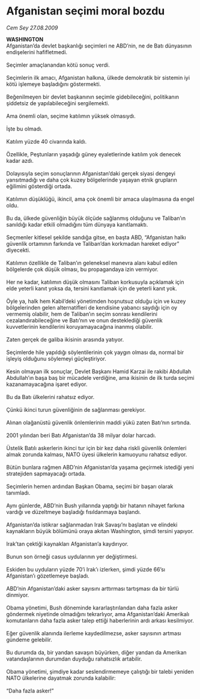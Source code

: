 # Afganistan seçimi moral bozdu

*Cem Sey 27.08.2009*

<div class="taraf_structure_2col_1zq">
<div class="margen_n">



 <p><b>WASHINGTON</b> <br/>Afganistan’da devlet başkanlığı seçimleri ne ABD’nin, ne de Batı dünyasının endişelerini hafifletmedi. <br/><br/>Seçimler amaçlanandan kötü sonuç verdi. <br/><br/>Seçimlerin ilk amacı, Afganistan halkına, ülkede demokratik bir sistemin iyi kötü işlemeye başladığını göstermekti. <br/><br/>Beğenilmeyen bir devlet başkanının seçimle gidebileceğini, politikanın şiddetsiz de yapılabileceğini sergilemekti. <br/><br/>Ama önemli olan, seçime katılımın yüksek olmasıydı. <br/><br/>İşte bu olmadı. <br/><br/>Katılım yüzde 40 civarında kaldı. <br/><br/>Özellikle, Peştunların yaşadığı güney eyaletlerinde katılım yok denecek kadar azdı. <br/><br/>Dolayısıyla seçim sonuçlarının Afganistan’daki gerçek siyasi dengeyi yansıtmadığı ve daha çok kuzey bölgelerinde yaşayan etnik grupların eğilimini gösterdiği ortada. <br/><br/>Katılımın düşüklüğü, ikincil, ama çok önemli bir amaca ulaşılmasına da engel oldu. <br/><br/>Bu da, ülkede güvenliğin büyük ölçüde sağlanmış olduğunu ve Taliban’ın sanıldığı kadar etkili olmadığını tüm dünyaya kanıtlamaktı. <br/><br/>Seçmenler kitlesel şekilde sandığa gitse, en başta ABD, “Afganistan halkı güvenlik ortamının farkında ve Taliban’dan korkmadan hareket ediyor” diyecekti. <br/><br/>Katılımın özellikle de Taliban’ın geleneksel manevra alanı kabul edilen bölgelerde çok düşük olması, bu propagandaya izin vermiyor. <br/><br/>Her ne kadar, katılımın düşük olmasını Taliban korkusuyla açıklamak için elde yeterli kanıt yoksa da, tersini kanıtlamak için de yeterli kanıt yok. <br/><br/>Öyle ya, halk hem Kabil’deki yönetimden hoşnutsuz olduğu için ve kuzey bölgelerinden gelen alternatifleri de kendisine yabancı saydığı için oy vermemiş olabilir, hem de Taliban’ın seçim sonrası kendilerini cezalandırabileceğine ve Batı’nın ve onun desteklediği güvenlik kuvvetlerinin kendilerini koruyamayacağına inanmış olabilir. <br/><br/>Zaten gerçek de galiba ikisinin arasında yatıyor. <br/><br/>Seçimlerde hile yapıldığı söylentilerinin çok yaygın olması da, normal bir işleyiş olduğunu söylemeyi güçleştiriyor. <br/><br/>Kesin olmayan ilk sonuçlar, Devlet Başkanı Hamid Karzai ile rakibi Abdullah Abdullah’ın başa baş bir mücadele verdiğine, ama ikisinin de ilk turda seçimi kazanamayacağına işaret ediyor. <br/><br/>Bu da Batı ülkelerini rahatsız ediyor. <br/><br/>Çünkü ikinci turun güvenliğinin de sağlanması gerekiyor. <br/><br/>Alınan olağanüstü güvenlik önlemlerinin maddi yükü zaten Batı’nın sırtında. <br/><br/>2001 yılından beri Batı Afganistan’da 38 milyar dolar harcadı. <br/><br/>Üstelik Batılı askerlerin ikinci tur için bir kez daha riskli güvenlik önlemleri almak zorunda kalması, NATO üyesi ülkelerin kamuoyunu rahatsız ediyor. <br/><br/>Bütün bunlara rağmen ABD’nin Afganistan’da yaşama geçirmek istediği yeni stratejiden sapmayacağı ortada. <br/><br/>Seçimlerin hemen ardından Başkan Obama, seçimi bir başarı olarak tanımladı. <br/><br/>Aynı günlerde, ABD’nin Bush yıllarında yaptığı bir hatanın nihayet farkına vardığı ve düzeltmeye başladığı fısıldanmaya başlandı. <br/><br/>Afganistan’da istikrar sağlanmadan Irak Savaşı’nı başlatan ve elindeki kaynakların büyük bölümünü oraya akıtan Washington, şimdi tersini yapıyor. <br/><br/>Irak’tan çektiği kaynakları Afganistan’a kaydırıyor. <br/><br/>Bunun son örneği casus uydularının yer değiştirmesi. <br/><br/>Eskiden bu uyduların yüzde 70’i Irak’ı izlerken, şimdi yüzde 66’sı Afganistan’ı gözetlemeye başladı. <br/><br/>ABD’nin Afganistan’daki asker sayısını arttırması tartışması da bir türlü dinmiyor. <br/><br/>Obama yönetimi, Bush döneminde kararlaştırılandan daha fazla asker göndermek niyetinde olmadığını tekrarlıyor, ama Afganistan’daki Amerikalı komutanların daha fazla asker talep ettiği haberlerinin ardı arkası kesilmiyor. <br/><br/>Eğer güvenlik alanında ilerleme kaydedilmezse, asker sayısının artması gündeme gelebilir. <br/><br/>Bu durumda da, bir yandan savaşın büyürken, diğer yandan da Amerikan vatandaşlarının durumdan duyduğu rahatsızlık artabilir. <br/><br/>Obama yönetimi, şimdiye kadar seslendirmemeye çalıştığı bir talebi yeniden NATO ülkelerine dayatmak zorunda kalabilir: <br/><br/>“Daha fazla asker!”</p>
<br/>
<br/>
<br/>



<br/>


<div id="taraf_not">
</div>

</div>


</div>
